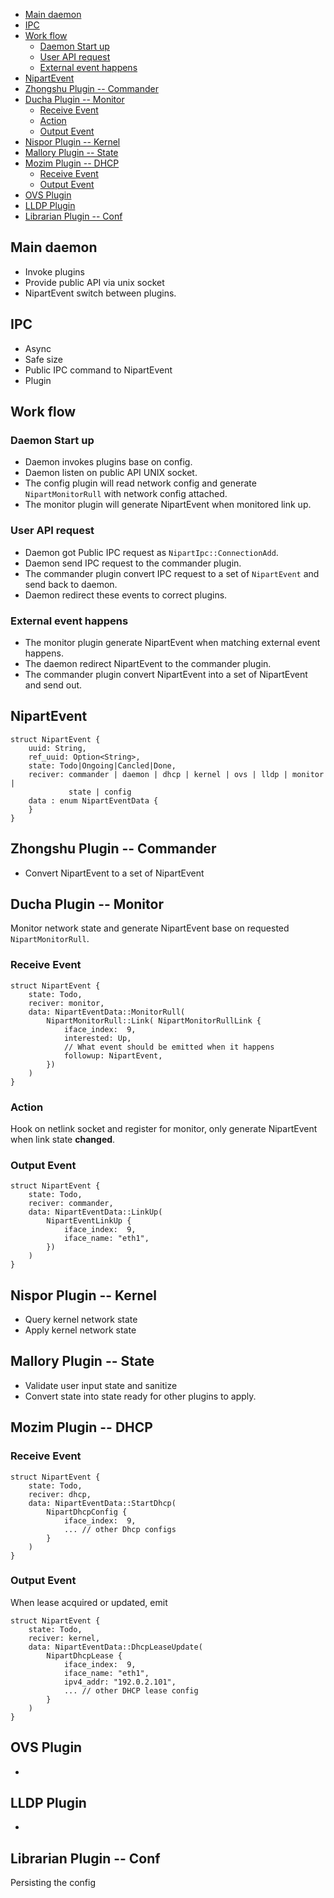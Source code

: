 <!-- vim-markdown-toc GFM -->

* [Main daemon](#main-daemon)
* [IPC](#ipc)
* [Work flow](#work-flow)
    * [Daemon Start up](#daemon-start-up)
    * [User API request](#user-api-request)
    * [External event happens](#external-event-happens)
* [NipartEvent](#nipartevent)
* [Zhongshu Plugin -- Commander](#zhongshu-plugin----commander)
* [Ducha Plugin -- Monitor](#ducha-plugin----monitor)
    * [Receive Event](#receive-event)
    * [Action](#action)
    * [Output Event](#output-event)
* [Nispor Plugin -- Kernel](#nispor-plugin----kernel)
* [Mallory Plugin -- State](#mallory-plugin----state)
* [Mozim Plugin -- DHCP](#mozim-plugin----dhcp)
    * [Receive Event](#receive-event-1)
    * [Output Event](#output-event-1)
* [OVS Plugin](#ovs-plugin)
* [LLDP Plugin](#lldp-plugin)
* [Librarian Plugin -- Conf](#librarian-plugin----conf)

<!-- vim-markdown-toc -->

## Main daemon

 * Invoke plugins
 * Provide public API via unix socket
 * NipartEvent switch between plugins.

## IPC

 * Async
 * Safe size
 * Public IPC command to NipartEvent
 * Plugin

## Work flow

### Daemon Start up

 * Daemon invokes plugins base on config.
 * Daemon listen on public API UNIX socket.
 * The config plugin will read network config and generate `NipartMonitorRull`
   with network config attached.
 * The monitor plugin will generate NipartEvent when monitored link up.

### User API request

 * Daemon got Public IPC request as `NipartIpc::ConnectionAdd`.
 * Daemon send IPC request to the commander plugin.
 * The commander plugin convert IPC request to a set of `NipartEvent` and
   send back to daemon.
 * Daemon redirect these events to correct plugins.

### External event happens

 * The monitor plugin generate NipartEvent when matching external event
   happens.
 * The daemon redirect NipartEvent to the commander plugin.
 * The commander plugin convert NipartEvent into a set of NipartEvent and
   send out.

## NipartEvent

```
struct NipartEvent {
    uuid: String,
    ref_uuid: Option<String>,
    state: Todo|Ongoing|Cancled|Done,
    reciver: commander | daemon | dhcp | kernel | ovs | lldp | monitor |
             state | config
    data : enum NipartEventData {
    }
}
```

## Zhongshu Plugin -- Commander

 * Convert NipartEvent to a set of NipartEvent

## Ducha Plugin -- Monitor

Monitor network state and generate NipartEvent base on requested
`NipartMonitorRull`.

### Receive Event

```
struct NipartEvent {
    state: Todo,
    reciver: monitor,
    data: NipartEventData::MonitorRull(
        NipartMonitorRull::Link( NipartMonitorRullLink {
            iface_index:  9,
            interested: Up,
            // What event should be emitted when it happens
            followup: NipartEvent,
        })
    )
}
```

### Action

Hook on netlink socket and register for monitor, only generate NipartEvent
when link state __changed__.

### Output Event

```
struct NipartEvent {
    state: Todo,
    reciver: commander,
    data: NipartEventData::LinkUp(
        NipartEventLinkUp {
            iface_index:  9,
            iface_name: "eth1",
        })
    )
}
```

## Nispor Plugin -- Kernel
 * Query kernel network state
 * Apply kernel network state

## Mallory Plugin -- State

 * Validate user input state and sanitize
 * Convert state into state ready for other plugins to apply.

## Mozim Plugin -- DHCP

### Receive Event

```
struct NipartEvent {
    state: Todo,
    reciver: dhcp,
    data: NipartEventData::StartDhcp(
        NipartDhcpConfig {
            iface_index:  9,
            ... // other Dhcp configs
        }
    )
}
```

### Output Event

When lease acquired or updated, emit

```
struct NipartEvent {
    state: Todo,
    reciver: kernel,
    data: NipartEventData::DhcpLeaseUpdate(
        NipartDhcpLease {
            iface_index:  9,
            iface_name: "eth1",
            ipv4_addr: "192.0.2.101",
            ... // other DHCP lease config
        }
    )
}
```

## OVS Plugin

 *

## LLDP Plugin

 *

## Librarian Plugin -- Conf

Persisting the config
